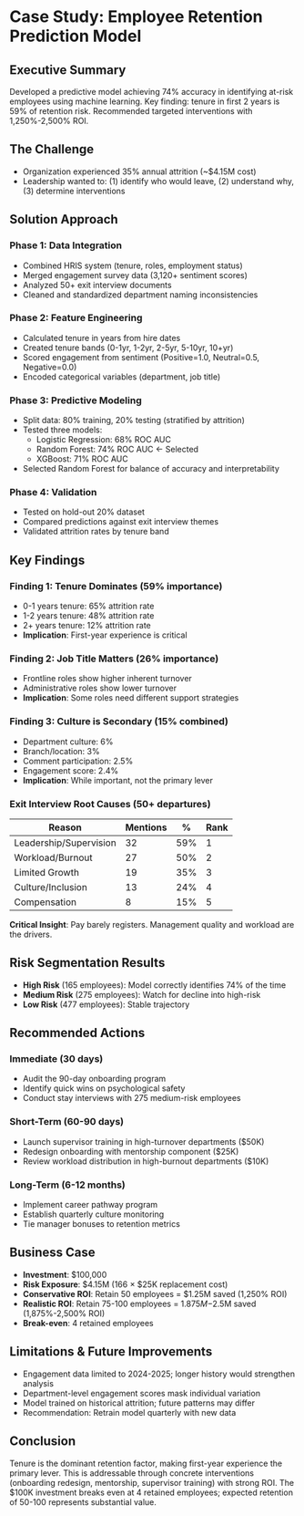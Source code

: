# Case Study: Employee Retention Prediction Model

## Executive Summary
Developed a predictive model achieving 74% accuracy in identifying at-risk employees 
using machine learning. Key finding: tenure in first 2 years is 59% of retention 
risk. Recommended targeted interventions with 1,250%-2,500% ROI.

## The Challenge
- Organization experienced 35% annual attrition (~$4.15M cost)
- Leadership wanted to: (1) identify who would leave, (2) understand why, (3) 
  determine interventions

## Solution Approach

### Phase 1: Data Integration
- Combined HRIS system (tenure, roles, employment status)
- Merged engagement survey data (3,120+ sentiment scores)
- Analyzed 50+ exit interview documents
- Cleaned and standardized department naming inconsistencies

### Phase 2: Feature Engineering
- Calculated tenure in years from hire dates
- Created tenure bands (0-1yr, 1-2yr, 2-5yr, 5-10yr, 10+yr)
- Scored engagement from sentiment (Positive=1.0, Neutral=0.5, Negative=0.0)
- Encoded categorical variables (department, job title)

### Phase 3: Predictive Modeling
- Split data: 80% training, 20% testing (stratified by attrition)
- Tested three models:
  - Logistic Regression: 68% ROC AUC
  - Random Forest: 74% ROC AUC ← Selected
  - XGBoost: 71% ROC AUC
- Selected Random Forest for balance of accuracy and interpretability

### Phase 4: Validation
- Tested on hold-out 20% dataset
- Compared predictions against exit interview themes
- Validated attrition rates by tenure band

## Key Findings

### Finding 1: Tenure Dominates (59% importance)
- 0-1 years tenure: 65% attrition rate
- 1-2 years tenure: 48% attrition rate
- 2+ years tenure: 12% attrition rate
- **Implication**: First-year experience is critical

### Finding 2: Job Title Matters (26% importance)
- Frontline roles show higher inherent turnover
- Administrative roles show lower turnover
- **Implication**: Some roles need different support strategies

### Finding 3: Culture is Secondary (15% combined)
- Department culture: 6%
- Branch/location: 3%
- Comment participation: 2.5%
- Engagement score: 2.4%
- **Implication**: While important, not the primary lever

### Exit Interview Root Causes (50+ departures)
| Reason | Mentions | % | Rank |
|--------|----------|-----|------|
| Leadership/Supervision | 32 | 59% | 1 |
| Workload/Burnout | 27 | 50% | 2 |
| Limited Growth | 19 | 35% | 3 |
| Culture/Inclusion | 13 | 24% | 4 |
| Compensation | 8 | 15% | 5 |

**Critical Insight**: Pay barely registers. Management quality and workload are 
the drivers.

## Risk Segmentation Results
- **High Risk** (165 employees): Model correctly identifies 74% of the time
- **Medium Risk** (275 employees): Watch for decline into high-risk
- **Low Risk** (477 employees): Stable trajectory

## Recommended Actions

### Immediate (30 days)
- Audit the 90-day onboarding program
- Identify quick wins on psychological safety
- Conduct stay interviews with 275 medium-risk employees

### Short-Term (60-90 days)
- Launch supervisor training in high-turnover departments ($50K)
- Redesign onboarding with mentorship component ($25K)
- Review workload distribution in high-burnout departments ($10K)

### Long-Term (6-12 months)
- Implement career pathway program
- Establish quarterly culture monitoring
- Tie manager bonuses to retention metrics

## Business Case
- **Investment**: $100,000
- **Risk Exposure**: $4.15M (166 × $25K replacement cost)
- **Conservative ROI**: Retain 50 employees = $1.25M saved (1,250% ROI)
- **Realistic ROI**: Retain 75-100 employees = $1.875M-$2.5M saved (1,875%-2,500% ROI)
- **Break-even**: 4 retained employees

## Limitations & Future Improvements
- Engagement data limited to 2024-2025; longer history would strengthen analysis
- Department-level engagement scores mask individual variation
- Model trained on historical attrition; future patterns may differ
- Recommendation: Retrain model quarterly with new data

## Conclusion
Tenure is the dominant retention factor, making first-year experience the primary 
lever. This is addressable through concrete interventions (onboarding redesign, 
mentorship, supervisor training) with strong ROI. The $100K investment breaks even 
at 4 retained employees; expected retention of 50-100 represents substantial value.
